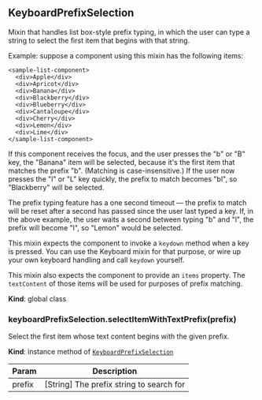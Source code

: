 <a name="KeyboardPrefixSelection"></a>
## KeyboardPrefixSelection
Mixin that handles list box-style prefix typing, in which the user can type
a string to select the first item that begins with that string.

Example: suppose a component using this mixin has the following items:

    <sample-list-component>
      <div>Apple</div>
      <div>Apricot</div>
      <div>Banana</div>
      <div>Blackberry</div>
      <div>Blueberry</div>
      <div>Cantaloupe</div>
      <div>Cherry</div>
      <div>Lemon</div>
      <div>Lime</div>
    </sample-list-component>

If this component receives the focus, and the user presses the "b" or "B"
key, the "Banana" item will be selected, because it's the first item that
matches the prefix "b". (Matching is case-insensitive.) If the user now
presses the "l" or "L" key quickly, the prefix to match becomes "bl", so
"Blackberry" will be selected.

The prefix typing feature has a one second timeout — the prefix to match
will be reset after a second has passed since the user last typed a key.
If, in the above example, the user waits a second between typing "b" and
"l", the prefix will become "l", so "Lemon" would be selected.

This mixin expects the component to invoke a `keydown` method when a key is
pressed. You can use the Keyboard mixin for that purpose, or wire up your
own keyboard handling and call `keydown` yourself.

This mixin also expects the component to provide an `items` property. The
`textContent` of those items will be used for purposes of prefix matching.

**Kind**: global class  
<a name="KeyboardPrefixSelection+selectItemWithTextPrefix"></a>
### keyboardPrefixSelection.selectItemWithTextPrefix(prefix)
Select the first item whose text content begins with the given prefix.

**Kind**: instance method of <code>[KeyboardPrefixSelection](#KeyboardPrefixSelection)</code>  

| Param | Description |
| --- | --- |
| prefix | [String] The prefix string to search for |

